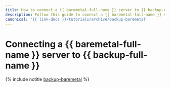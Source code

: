 ```yaml
---
title: How to connect a {{ baremetal-full-name }} server to {{ backup-name }}
description: Follow this guide to connect a {{ baremetal-full-name }} server to {{ backup-name }}.
canonical: '{{ link-docs }}/tutorials/archive/backup-baremetal'
---
```


# Connecting a {{ baremetal-full-name }} server to {{ backup-full-name }}

{% include notitle [backup-baremetal](../../../_tutorials/backup/backup-baremetal.md) %}